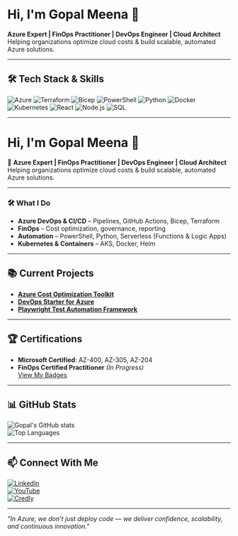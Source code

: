 # Hi, I'm Gopal Meena 👋  

**Azure Expert | FinOps Practitioner | DevOps Engineer | Cloud Architect**  
Helping organizations optimize cloud costs & build scalable, automated Azure solutions.  

---

## 🛠️ **Tech Stack & Skills**
![Azure](https://img.shields.io/badge/Azure-Cloud-blue?logo=microsoft-azure)
![Terraform](https://img.shields.io/badge/Terraform-IaC-purple?logo=terraform)
![Bicep](https://img.shields.io/badge/Bicep-IaC-blue)
![PowerShell](https://img.shields.io/badge/PowerShell-Scripting-blue?logo=powershell)
![Python](https://img.shields.io/badge/Python-Automation-yellow?logo=python)
![Docker](https://img.shields.io/badge/Docker-Containers-blue?logo=docker)
![Kubernetes](https://img.shields.io/badge/Kubernetes-Orchestration-blue?logo=kubernetes)
![React](https://img.shields.io/badge/React-Frontend-blue?logo=react)
![Node.js](https://img.shields.io/badge/Node.js-Backend-green?logo=node.js)
![SQL](https://img.shields.io/badge/SQL-Database-orange)

---
# Hi, I'm Gopal Meena 👋

🚀 **Azure Expert | FinOps Practitioner | DevOps Engineer | Cloud Architect**  
Helping organizations optimize cloud costs & build scalable, automated Azure solutions.

---

### 🛠️ **What I Do**
- **Azure DevOps & CI/CD** – Pipelines, GitHub Actions, Bicep, Terraform  
- **FinOps** – Cost optimization, governance, reporting  
- **Automation** – PowerShell, Python, Serverless (Functions & Logic Apps)  
- **Kubernetes & Containers** – AKS, Docker, Helm  

---

## 📚 **Current Projects**
- [**Azure Cost Optimization Toolkit**](https://github.com/gopalfullstack/azure-cost-optimization)  
- [**DevOps Starter for Azure**](https://github.com/gopalfullstack/devops-starter)  
- [**Playwright Test Automation Framework**](https://github.com/gopalfullstack/playwright-automation)  

---

## 🏆 **Certifications**
- **Microsoft Certified**: AZ-400, AZ-305, AZ-204  
- **FinOps Certified Practitioner** *(In Progress)*  
[View My Badges](https://www.credly.com/users/gopal-meena)

---

## 📊 **GitHub Stats**
![Gopal's GitHub stats](https://github-readme-stats.vercel.app/api?username=gopalfullstack&show_icons=true&theme=radical)  
![Top Languages](https://github-readme-stats.vercel.app/api/top-langs/?username=gopalfullstack&layout=compact&theme=radical)

---

## 📫 **Connect With Me**
[![LinkedIn](https://img.shields.io/badge/LinkedIn-Connect-blue?logo=linkedin)](https://www.linkedin.com/in/gopal-meena-359b5b197/)  
[![YouTube](https://img.shields.io/badge/YouTube-Azure%20DevOps%20Academy-red?logo=youtube)](https://www.youtube.com/@azuredevopsacademy)  
[![Credly](https://img.shields.io/badge/Credly-Badges-orange?logo=credly)](https://www.credly.com/users/gopal-meena)  

---

*"In Azure, we don’t just deploy code — we deliver confidence, scalability, and continuous innovation."*


